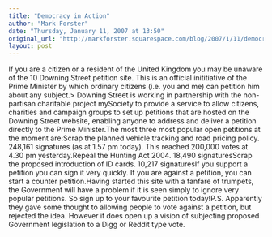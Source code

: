 ```yaml
---
title: "Democracy in Action"
author: "Mark Forster"
date: "Thursday, January 11, 2007 at 13:50"
original_url: "http://markforster.squarespace.com/blog/2007/1/11/democracy-in-action.html"
layout: post
---
```


If you are a citizen or a resident of the United Kingdom you may be unaware of the 10 Downing Street petition site. This is an official inititiative of the Prime Minister by which ordinary citizens (i.e. you and me) can petition him about any subject.> Downing Street is working in partnership with the non-partisan charitable project mySociety to provide a service to allow citizens, charities and campaign groups to set up petitions that are hosted on the Downing Street website, enabling anyone to address and deliver a petition directly to the Prime Minister.The most three most popular open petitions at the moment are:Scrap the planned vehicle tracking and road pricing policy.   248,161 signatures (as at 1.57 pm today). This reached 200,000 votes at 4.30 pm yesterday.Repeal the Hunting Act 2004. 18,490 signaturesScrap the proposed introduction of ID cards. 10,217 signaturesIf you support a petition you can sign it very quickly. If you are against a petition, you can start a counter petition.Having started this site with a fanfare of trumpets, the Government will have a problem if it is seen simply to ignore very popular petitions. So sign up to your favourite petition today!P.S. Apparently they gave some thought to allowing people to vote against a petition, but rejected the idea. However it does open up a vision of subjecting proposed Government legislation to a Digg or Reddit type vote.
